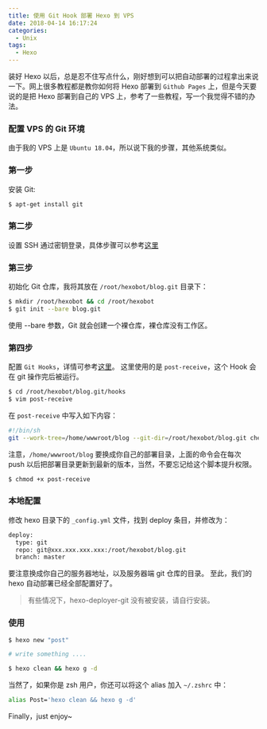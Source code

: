 ```yaml
---
title: 使用 Git Hook 部署 Hexo 到 VPS
date: 2018-04-14 16:17:24
categories:
  - Unix
tags:
  - Hexo
---
```


装好 Hexo 以后，总是忍不住写点什么，刚好想到可以把自动部署的过程拿出来说一下。网上很多教程都是教你如何将 Hexo 部署到 `Github Pages` 上，但是今天要说的是把 Hexo 部署到自己的 VPS 上，参考了一些教程，写一个我觉得不错的办法。

<!-- more -->

### 配置 VPS 的 Git 环境

由于我的 VPS 上是 `Ubuntu 18.04`，所以说下我的步骤，其他系统类似。

### 第一步

安装 Git:

```bash
$ apt-get install git
```

### 第二步

设置 SSH 通过密钥登录，具体步骤可以参考[这里](https://help.github.com/articles/generating-a-new-ssh-key-and-adding-it-to-the-ssh-agent/)

### 第三步

初始化 Git 仓库，我将其放在 `/root/hexobot/blog.git` 目录下：

```bash
$ mkdir /root/hexobot && cd /root/hexobot
$ git init --bare blog.git
```

使用 --bare 参数，Git 就会创建一个裸仓库，裸仓库没有工作区。

### 第四步

配置 `Git Hooks`，详情可参考[这里](https://git-scm.com/book/zh/v2/%E8%87%AA%E5%AE%9A%E4%B9%89-Git-Git-%E9%92%A9%E5%AD%90)。
这里使用的是 `post-receive`，这个 Hook 会在 git 操作完后被运行。

```bash
$ cd /root/hexobot/blog.git/hooks
$ vim post-receive
```

在 `post-receive` 中写入如下内容：

```bash
#!/bin/sh
git --work-tree=/home/wwwroot/blog --git-dir=/root/hexobot/blog.git checkout -f
```

注意，`/home/wwwroot/blog` 要换成你自己的部署目录，上面的命令会在每次 push 以后把部署目录更新到最新的版本，当然，不要忘记给这个脚本提升权限。

```bash
$ chmod +x post-receive
```

### 本地配置

修改 hexo 目录下的 `_config.yml` 文件，找到 deploy 条目，并修改为：

```bash
deploy:
  type: git
  repo: git@xxx.xxx.xxx.xxx:/root/hexobot/blog.git
  branch: master
```

要注意换成你自己的服务器地址，以及服务器端 git 仓库的目录。
至此，我们的 hexo 自动部署已经全部配置好了。

> 有些情况下，hexo-deployer-git 没有被安装，请自行安装。

### 使用

```bash
$ hexo new "post"

# write something ....

$ hexo clean && hexo g -d
```

当然了，如果你是 zsh 用户，你还可以将这个 alias 加入 `~/.zshrc` 中：

```bash
alias Post='hexo clean && hexo g -d'
```

Finally，just enjoy~
